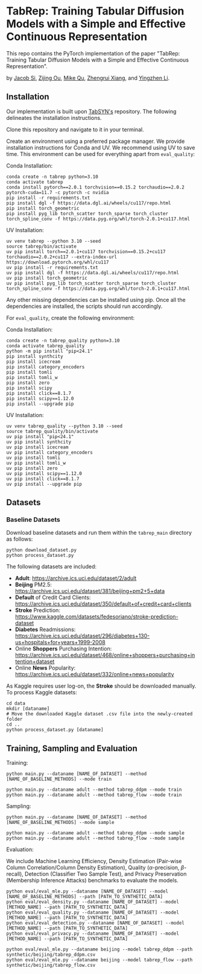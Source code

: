 # TabRep: Training Tabular Diffusion Models with a Simple and Effective Continuous Representation

This repo contains the PyTorch implementation of the paper "TabRep: Training Tabular Diffusion Models with a Simple and Effective Continuous Representation".

by [Jacob Si](https://jacobyhsi.github.io/), [Zijing Ou](https://j-zin.github.io/), [Mike Qu](https://mikequ1.github.io/), [Zhengrui Xiang](https://tecai.github.io/about/), and [Yingzhen Li](http://yingzhenli.net/home/en/).

## Installation

Our implementation is built upon [TabSYN's](https://github.com/amazon-science/tabsyn) repository. The following delineates the installation instructions.

Clone this repository and navigate to it in your terminal.

Create an environment using a preferred package manager. We provide installation instructions for Conda and UV. We recommend using UV to save time. This environment can be used for everything apart from ```eval_quality```:

Conda Installation:
```
conda create -n tabrep python=3.10
conda activate tabrep
conda install pytorch==2.0.1 torchvision==0.15.2 torchaudio==2.0.2 pytorch-cuda=11.7 -c pytorch -c nvidia
pip install -r requirements.txt
pip install dgl -f https://data.dgl.ai/wheels/cu117/repo.html
pip install torch_geometric
pip install pyg_lib torch_scatter torch_sparse torch_cluster torch_spline_conv -f https://data.pyg.org/whl/torch-2.0.1+cu117.html
```

UV Installation:
```
uv venv tabrep --python 3.10 --seed
source tabrep/bin/activate
uv pip install torch==2.0.1+cu117 torchvision==0.15.2+cu117 torchaudio==2.0.2+cu117 --extra-index-url https://download.pytorch.org/whl/cu117
uv pip install -r requirements.txt
uv pip install dgl -f https://data.dgl.ai/wheels/cu117/repo.html
uv pip install torch_geometric
uv pip install pyg_lib torch_scatter torch_sparse torch_cluster torch_spline_conv -f https://data.pyg.org/whl/torch-2.0.1+cu117.html
```

Any other missing dependencies can be installed using pip. Once all the dependencies are installed, the scripts should run accordingly.

For ```eval_quality```, create the following environment:

Conda Installation:
```
conda create -n tabrep_quality python=3.10
conda activate tabrep_quality
python -m pip install "pip<24.1"
pip install synthcity
pip install icecream
pip install category_encoders
pip install tomli
pip install tomli_w
pip install zero
pip install scipy
pip install click==8.1.7
pip install scipy==1.12.0
pip install --upgrade pip
```

UV Installation:
```
uv venv tabrep_quality --python 3.10 --seed
source tabrep_quality/bin/activate
uv pip install "pip<24.1"
uv pip install synthcity
uv pip install icecream
uv pip install category_encoders
uv pip install tomli
uv pip install tomli_w
uv pip install zero
uv pip install scipy==1.12.0
uv pip install click==8.1.7
uv pip install --upgrade pip
```

## Datasets

### Baseline Datasets
Download baseline datasets and run them within the ```tabrep_main``` directory as follows:
```
python download_dataset.py
python process_dataset.py
```
The following datasets are included:
- **Adult**: https://archive.ics.uci.edu/dataset/2/adult
- **Beijing** PM2.5: https://archive.ics.uci.edu/dataset/381/beijing+pm2+5+data
- **Default** of Credit Card Clients: https://archive.ics.uci.edu/dataset/350/default+of+credit+card+clients
- **Stroke** Prediction: https://www.kaggle.com/datasets/fedesoriano/stroke-prediction-dataset
- **Diabetes** Readmissions: https://archive.ics.uci.edu/dataset/296/diabetes+130-us+hospitals+for+years+1999-2008
- Online **Shoppers** Purchasing Intention: https://archive.ics.uci.edu/dataset/468/online+shoppers+purchasing+intention+dataset
- Online **News** Popularity: https://archive.ics.uci.edu/dataset/332/online+news+popularity

As Kaggle requires user log-on, the **Stroke** should be downloaded manually. \
To process Kaggle datasets:
```
cd data
mkdir [dataname]
# Move the downloaded Kaggle dataset .csv file into the newly-created folder
cd ..
python process_dataset.py [dataname]
```

## Training, Sampling and Evaluation

Training:
```
python main.py --dataname [NAME_OF_DATASET] --method [NAME_OF_BASELINE_METHODS] --mode train
```
```
python main.py --dataname adult --method tabrep_ddpm --mode train
python main.py --dataname adult --method tabrep_flow --mode train
```

Sampling:
```
python main.py --dataname [NAME_OF_DATASET] --method [NAME_OF_BASELINE_METHODS] --mode sample
```
```
python main.py --dataname adult --method tabrep_ddpm --mode sample
python main.py --dataname adult --method tabrep_flow --mode sample
```

Evaluation:

We include Machine Learning Efficiency, Density Estimation (Pair-wise Column Correlation/Column Density Estimation), Quality ($\alpha$-precision, $\beta$-recall), Detection (Classifier Two Sample Test), and Privacy Preservation (Membership Inference Attacks) benchmarks to evaluate the models.

```
python eval/eval_mle.py --dataname [NAME_OF_DATASET] --model [NAME_OF_BASELINE_METHODS] --path [PATH_TO_SYNTHETIC_DATA]
python eval/eval_density.py --dataname [NAME_OF_DATASET] --model [METHOD_NAME] --path [PATH_TO_SYNTHETIC_DATA]
python eval/eval_quality.py --dataname [NAME_OF_DATASET] --model [METHOD_NAME] --path [PATH_TO_SYNTHETIC_DATA]
python eval/eval_detection.py --dataname [NAME_OF_DATASET] --model [METHOD_NAME] --path [PATH_TO_SYNTHETIC_DATA]
python eval/eval_privacy.py --dataname [NAME_OF_DATASET] --model [METHOD_NAME] --path [PATH_TO_SYNTHETIC_DATA]
```
```
python eval/eval_mle.py --dataname beijing --model tabrep_ddpm --path synthetic/beijing/tabrep_ddpm.csv
python eval/eval_mle.py --dataname beijing --model tabrep_flow --path synthetic/beijing/tabrep_flow.csv
```
